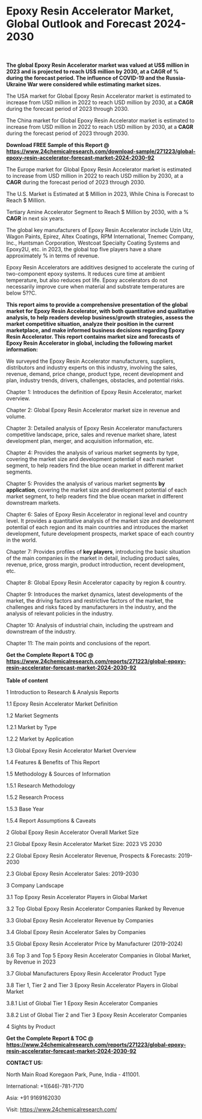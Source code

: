<h1>Epoxy Resin Accelerator Market, Global Outlook and Forecast 2024-2030</h1><br/><p><strong>The global Epoxy Resin Accelerator market was valued at US$ million in 2023 and is projected to reach US$ million by 2030, at a <strong>CAGR</strong> of % during the forecast period. The influence of COVID-19 and the Russia-Ukraine War were considered while estimating market sizes.</strong></p><p>The USA market for Global Epoxy Resin Accelerator market is estimated to increase from USD million in 2022 to reach USD million by 2030, at a <strong>CAGR</strong> during the forecast period of 2023 through 2030.</p><p>The China market for Global Epoxy Resin Accelerator market is estimated to increase from USD million in 2022 to reach USD million by 2030, at a <strong>CAGR</strong> during the forecast period of 2023 through 2030.</p><div><b>Download FREE Sample of this Report @ <a href="https://www.24chemicalresearch.com/download-sample/271223/global-epoxy-resin-accelerator-forecast-market-2024-2030-92">https://www.24chemicalresearch.com/download-sample/271223/global-epoxy-resin-accelerator-forecast-market-2024-2030-92</a></b></div><p>The Europe market for Global Epoxy Resin Accelerator market is estimated to increase from USD million in 2022 to reach USD million by 2030, at a <strong>CAGR</strong> during the forecast period of 2023 through 2030.</p><p>The U.S. Market is Estimated at $ Million in 2023, While China is Forecast to Reach $ Million.</p><p>Tertiary Amine Accelerator Segment to Reach $ Million by 2030, with a % <strong>CAGR</strong> in next six years.</p><p>The global key manufacturers of Epoxy Resin Accelerator include Uzin Utz, Wagon Paints, Epirez, Altex Coatings, RPM International, Tnemec Company, Inc., Huntsman Corporation, Westcoat Specialty Coating Systems and Epoxy2U, etc. in 2023, the global top five players have a share approximately % in terms of revenue.</p><p>Epoxy Resin Accelerators are additives designed to accelerate the curing of two-component epoxy systems. It reduces cure time at ambient temperature, but also reduces pot life. Epoxy accelerators do not necessarily improve cure when material and substrate temperatures are below 5??C.</p><p><strong>This report aims to provide a comprehensive presentation of the global market for Epoxy Resin Accelerator, with both quantitative and qualitative analysis, to help readers develop business/growth strategies, assess the market competitive situation, analyze their position in the current marketplace, and make informed business decisions regarding Epoxy Resin Accelerator. This report contains market size and forecasts of Epoxy Resin Accelerator in global, including the following market information:</strong></p><p>We surveyed the Epoxy Resin Accelerator manufacturers, suppliers, distributors and industry experts on this industry, involving the sales, revenue, demand, price change, product type, recent development and plan, industry trends, drivers, challenges, obstacles, and potential risks.</p><p>Chapter 1: Introduces the definition of Epoxy Resin Accelerator, market overview.</p><p>Chapter 2: Global Epoxy Resin Accelerator market size in revenue and volume.</p><p>Chapter 3: Detailed analysis of Epoxy Resin Accelerator manufacturers competitive landscape, price, sales and revenue market share, latest development plan, merger, and acquisition information, etc.</p><p>Chapter 4: Provides the analysis of various market segments by type, covering the market size and development potential of each market segment, to help readers find the blue ocean market in different market segments.</p><p>Chapter 5: Provides the analysis of various market segments <strong>by application</strong>, covering the market size and development potential of each market segment, to help readers find the blue ocean market in different downstream markets.</p><p>Chapter 6: Sales of Epoxy Resin Accelerator in regional level and country level. It provides a quantitative analysis of the market size and development potential of each region and its main countries and introduces the market development, future development prospects, market space of each country in the world.</p><p>Chapter 7: Provides profiles of <strong>key players</strong>, introducing the basic situation of the main companies in the market in detail, including product sales, revenue, price, gross margin, product introduction, recent development, etc.</p><p>Chapter 8: Global Epoxy Resin Accelerator capacity by region & country.</p><p>Chapter 9: Introduces the market dynamics, latest developments of the market, the driving factors and restrictive factors of the market, the challenges and risks faced by manufacturers in the industry, and the analysis of relevant policies in the industry.</p><p>Chapter 10: Analysis of industrial chain, including the upstream and downstream of the industry.</p><p>Chapter 11: The main points and conclusions of the report.</p><div><b>Get the Complete Report & TOC @ <a href="https://www.24chemicalresearch.com/reports/271223/global-epoxy-resin-accelerator-forecast-market-2024-2030-92">https://www.24chemicalresearch.com/reports/271223/global-epoxy-resin-accelerator-forecast-market-2024-2030-92</a></b></div><br><b>Table of content</b><p>1 Introduction to Research & Analysis Reports<br />
 
  1.1 Epoxy Resin Accelerator Market Definition<br />
 
  1.2 Market Segments<br />
 
  1.2.1 Market by Type<br />
 
  1.2.2 Market by Application<br />
 
  1.3 Global Epoxy Resin Accelerator Market Overview<br />
 
  1.4 Features & Benefits of This Report<br />
 
  1.5 Methodology & Sources of Information<br />
 
  1.5.1 Research Methodology<br />
 
  1.5.2 Research Process<br />
 
  1.5.3 Base Year<br />
 
  1.5.4 Report Assumptions & Caveats<br />
 
 2 Global Epoxy Resin Accelerator Overall Market Size<br />
 
  2.1 Global Epoxy Resin Accelerator Market Size: 2023 VS 2030<br />
 
  2.2 Global Epoxy Resin Accelerator Revenue, Prospects & Forecasts: 2019-2030<br />
 
  2.3 Global Epoxy Resin Accelerator Sales: 2019-2030<br />
 
 3 Company Landscape<br />
 
  3.1 Top Epoxy Resin Accelerator Players in Global Market<br />
 
  3.2 Top Global Epoxy Resin Accelerator Companies Ranked by Revenue<br />
 
  3.3 Global Epoxy Resin Accelerator Revenue by Companies<br />
 
  3.4 Global Epoxy Resin Accelerator Sales by Companies<br />
 
  3.5 Global Epoxy Resin Accelerator Price by Manufacturer (2019-2024)<br />
 
  3.6 Top 3 and Top 5 Epoxy Resin Accelerator Companies in Global Market, by Revenue in 2023<br />
 
  3.7 Global Manufacturers Epoxy Resin Accelerator Product Type<br />
 
  3.8 Tier 1, Tier 2 and Tier 3 Epoxy Resin Accelerator Players in Global Market<br />
 
  3.8.1 List of Global Tier 1 Epoxy Resin Accelerator Companies<br />
 
  3.8.2 List of Global Tier 2 and Tier 3 Epoxy Resin Accelerator Companies<br />
 
 4 Sights by Product<br><div><b>Get the Complete Report & TOC @ <a href="https://www.24chemicalresearch.com/reports/271223/global-epoxy-resin-accelerator-forecast-market-2024-2030-92">https://www.24chemicalresearch.com/reports/271223/global-epoxy-resin-accelerator-forecast-market-2024-2030-92</a></b></div></p>
 
 <b>CONTACT US:</b><br>
 
 North Main Road Koregaon Park, Pune, India - 411001.<br/>
 
 International: +1(646)-781-7170<br/>
 
 Asia: +91 9169162030<br/>
 
 Visit: <a href="https://www.24chemicalresearch.com/">https://www.24chemicalresearch.com/</a>
 
 <br>